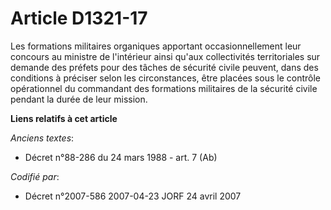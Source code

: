 # Article D1321-17

Les formations militaires organiques apportant occasionnellement leur concours au ministre de l'intérieur ainsi qu'aux
collectivités territoriales sur demande des préfets pour des tâches de sécurité civile peuvent, dans des conditions à
préciser selon les circonstances, être placées sous le contrôle opérationnel du commandant des formations militaires de la
sécurité civile pendant la durée de leur mission.

**Liens relatifs à cet article**

_Anciens textes_:

  - Décret n°88-286 du 24 mars 1988 - art. 7 (Ab)

_Codifié par_:

  - Décret n°2007-586 2007-04-23 JORF 24 avril 2007
